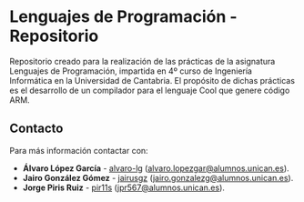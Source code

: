 # Lenguajes de Programación - Repositorio

Repositorio creado para la realización de las prácticas de la asignatura Lenguajes de Programación, impartida en 4º curso de Ingeniería Informática en la Universidad de Cantabria. El propósito de dichas prácticas es el desarrollo de un compilador para el lenguaje Cool que genere código ARM.

## Contacto

Para más información contactar con:
* **Álvaro López García** - [alvaro-lg](https://github.com/alvaro-lg) ([alvaro.lopezgar@alumnos.unican.es](mailto:alvaro.lopezgar@alumnos.unican.es)).
* **Jairo González Gómez** - [jairusgz](https://github.com/jairusgz) ([jairo.gonzalezg@alumnos.unican.es](mailto:jairo.gonzalezg@alumnos.unican.es)).
* **Jorge Piris Ruiz** - [pir11s](https://github.com/pir11s) ([jpr567@alumnos.unican.es](mailto:jpr567@alumnos.unican.es)).
